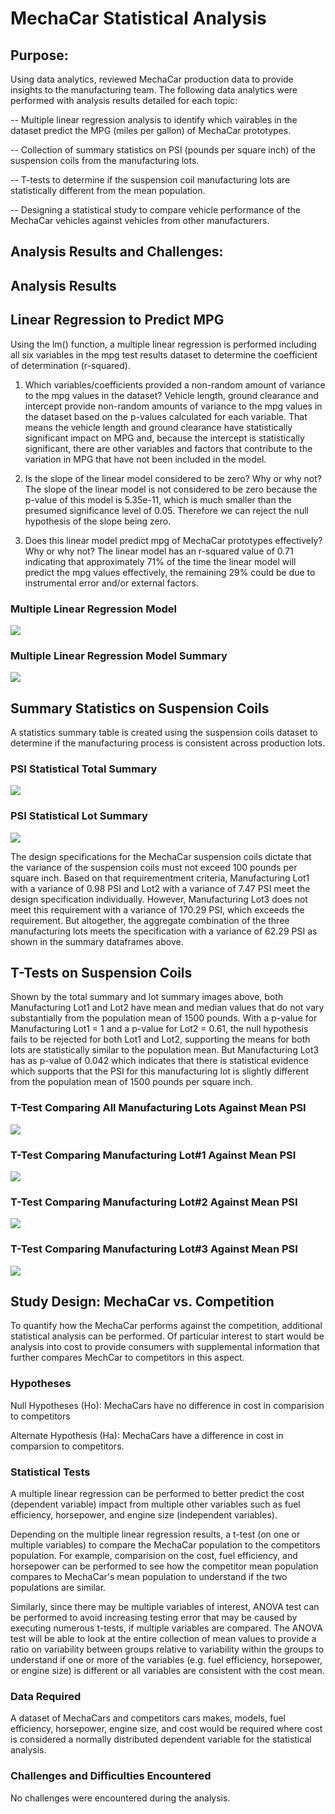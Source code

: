 # MechaCar Statistical Analysis

## Purpose:

Using data analytics,  reviewed MechaCar production data to provide insights to the manufacturing team.  The following data analytics were performed with analysis results detailed for each topic:

-- Multiple linear regression analysis to identify which vairables in the dataset predict the MPG (miles per gallon) of MechaCar prototypes.

-- Collection of summary statistics on PSI (pounds per square inch) of the suspension coils from the manufacturing lots.

-- T-tests to determine if the suspension coil manufacturing lots are statistically different from the mean population.

-- Designing a statistical study to compare vehicle performance of the MechaCar vehicles against vehicles from other manufacturers.

## Analysis Results and Challenges:

## Analysis Results

## Linear Regression to Predict MPG

Using the lm() function, a multiple linear regression is performed including all six variables in the mpg test results dataset to determine the coefficient of determination (r-squared).

1) Which variables/coefficients provided a non-random amount of variance to the mpg values in the dataset?
Vehicle length, ground clearance and intercept provide non-random amounts of variance to the mpg values in the dataset based on the p-values calculated for each variable.  That means the vehicle length and ground clearance have statistically significant impact on MPG and, because the intercept is statistically significant, there are other variables and factors that contribute to the variation in MPG that have not been included in the model.

2) Is the slope of the linear model considered to be zero? Why or why not?
The slope of the linear model is not considered to be zero because the p-value of this model is 5.35e-11, which is much smaller than the presumed significance level of 0.05. Therefore we can reject the null hypothesis of the slope being zero.

3) Does this linear model predict mpg of MechaCar prototypes effectively? Why or why not?
The linear model has an r-squared value of 0.71 indicating that approximately 71% of the time the linear model will predict the mpg values effectively, the remaining 29% could be due to instrumental error and/or external factors.  

### Multiple Linear Regression Model
![](images/Dev1_lm.png)

### Multiple Linear Regression Model Summary
![](images/Dev1_lm_summary.png)


## Summary Statistics on Suspension Coils

A statistics summary table is created using the suspension coils dataset to determine if the manufacturing process is consistent across production lots. 

### PSI Statistical Total Summary
![](images/Dev2_total_summary.png)

### PSI Statistical Lot Summary
![](images/Dev2_Lot_Summary.png)

The design specifications for the MechaCar suspension coils dictate that the variance of the suspension coils must not exceed 100 pounds per square inch. Based on that requirementment criteria, Manufacturing Lot1 with a variance of 0.98 PSI and Lot2 with a variance of 7.47 PSI meet the design specification individually. However, Manufacturing Lot3 does not meet this requirement with a variance of 170.29 PSI, which exceeds the requirement. But altogether, the aggregate combination of the three manufacturing lots meets the specification with a variance of 62.29 PSI as shown in the summary dataframes above.


## T-Tests on Suspension Coils

Shown by the total summary and lot summary images above, both Manufacturing Lot1 and Lot2 have mean and median values that do not vary substantially from the population mean of 1500 pounds.  With a p-value for Manufacturing Lot1 = 1 and a p-value for Lot2 = 0.61, the null hypothesis fails to be rejected for both Lot1 and Lot2, supporting the means for both lots are statistically similar to the population mean.  But Manufacturing Lot3 has as p-value of 0.042 which indicates that there is statistical evidence which supports that the PSI for this manufacturing lot is slightly different from the population mean of 1500 pounds per square inch.

### T-Test Comparing All Manufacturing Lots Against Mean PSI
![](images/Dev3_ttest_all.png)

### T-Test Comparing Manufacturing Lot#1 Against Mean PSI
![](images/Dev3_ttest_lot1.png)

### T-Test Comparing Manufacturing Lot#2 Against Mean PSI
![](images/Dev3_ttest_lot2.png)

### T-Test Comparing Manufacturing Lot#3 Against Mean PSI
![](images/Dev3_ttest_lot3.png)


## Study Design: MechaCar vs. Competition

To quantify how the MechaCar performs against the competition, additional statistical analysis can be performed.  Of particular interest to start would be analysis into cost to provide consumers with supplemental information that further compares MechCar to competitors in this aspect.

### Hypotheses

Null Hypotheses (Ho):  MechaCars have no difference in cost in comparision to competitors

Alternate Hypothesis (Ha):  MechaCars have a difference in cost in comparsion to competitors.

### Statistical Tests

A multiple linear regression can be performed to better predict the cost (dependent variable) impact from multiple other variables such as fuel efficiency, horsepower, and engine size (independent variables).   

Depending on the multiple linear regression results, a t-test (on one or multiple variables) to compare the MechaCar population to the competitors population.  For example, comparision on the cost, fuel efficiency, and horsepower can be performed to see how the competitor mean population compares to MechaCar's mean population to understand if the two populations are similar.

Similarly, since there may be multiple variables of interest, ANOVA test can be performed to avoid increasing testing error that may be caused by executing numerous t-tests, if multiple variables are compared.  The ANOVA test will be able to look at the entire collection of mean values to provide a ratio on variability between groups relative to variability within the groups to understand if one or more of the variables (e.g. fuel efficiency, horsepower, or engine size) is different or all variables are consistent with the cost mean. 

### Data Required

A dataset of MechaCars and competitors cars makes, models, fuel efficiency, horsepower, engine size, and cost would be required where cost is considered a normally distributed dependent variable for the statistical analysis.

### Challenges and Difficulties Encountered

No challenges were encountered during the analysis.


